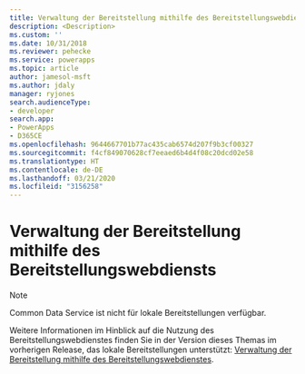 ```yaml
---
title: Verwaltung der Bereitstellung mithilfe des Bereitstellungswebdiensts (Common Data Service) | Microsoft-Dokumentation
description: <Description>
ms.custom: ''
ms.date: 10/31/2018
ms.reviewer: pehecke
ms.service: powerapps
ms.topic: article
author: jamesol-msft
ms.author: jdaly
manager: ryjones
search.audienceType:
- developer
search.app:
- PowerApps
- D365CE
ms.openlocfilehash: 9644667701b77ac435cab6574d207f9b3cf00327
ms.sourcegitcommit: f4cf849070628cf7eeaed6b4d4f08c20dcd02e58
ms.translationtype: HT
ms.contentlocale: de-DE
ms.lasthandoff: 03/21/2020
ms.locfileid: "3156258"
---
```

# <a name="administer-the-deployment-using-the-deployment-web-service"></a>Verwaltung der Bereitstellung mithilfe des Bereitstellungswebdiensts

> [!NOTE]
> Common Data Service ist nicht für lokale Bereitstellungen verfügbar.

Weitere Informationen im Hinblick auf die Nutzung des Bereitstellungswebdienstes finden Sie in der Version dieses Themas im vorherigen Release, das lokale Bereitstellungen unterstützt: [Verwaltung der Bereitstellung mithilfe des Bereitstellungswebdienstes](https://msdn.microsoft.com/library/gg327886.aspx).